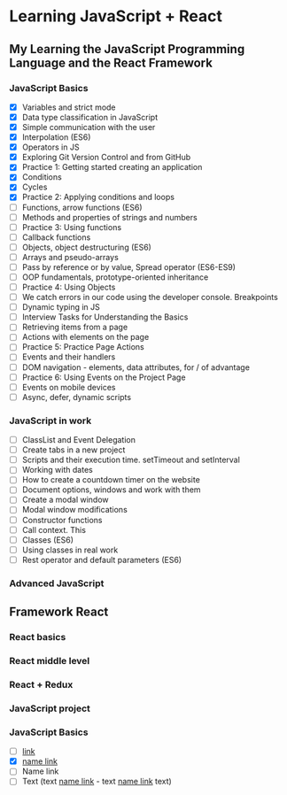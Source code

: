 # Learning JavaScript + React 
## My Learning the JavaScript Programming Language and the React Framework

### JavaScript Basics
- [X] Variables and strict mode
- [X] Data type classification in JavaScript
- [X] Simple communication with the user
- [X] Interpolation (ES6)
- [X] Operators in JS
- [X] Exploring Git Version Control and from GitHub
- [X] Practice 1: Getting started creating an application
- [X] Conditions
- [X] Cycles
- [X] Practice 2: Applying conditions and loops
- [ ] Functions, arrow functions (ES6)
- [ ] Methods and properties of strings and numbers
- [ ] Practice 3: Using functions
- [ ] Callback functions
- [ ] Objects, object destructuring (ES6)
- [ ] Arrays and pseudo-arrays
- [ ] Pass by reference or by value, Spread operator (ES6-ES9)
- [ ] OOP fundamentals, prototype-oriented inheritance
- [ ] Practice 4: Using Objects
- [ ] We catch errors in our code using the developer console. Breakpoints
- [ ] Dynamic typing in JS
- [ ] Interview Tasks for Understanding the Basics
- [ ] Retrieving items from a page
- [ ] Actions with elements on the page
- [ ] Practice 5: Practice Page Actions
- [ ] Events and their handlers
- [ ] DOM navigation - elements, data attributes, for / of advantage
- [ ] Practice 6: Using Events on the Project Page
- [ ] Events on mobile devices
- [ ] Async, defer, dynamic scripts

### JavaScript in work
- [ ] ClassList and Event Delegation
- [ ] Create tabs in a new project
- [ ] Scripts and their execution time. setTimeout and setInterval
- [ ] Working with dates
- [ ] How to create a countdown timer on the website
- [ ] Document options, windows and work with them
- [ ] Create a modal window
- [ ] Modal window modifications
- [ ] Constructor functions
- [ ] Call context. This
- [ ] Classes (ES6)
- [ ] Using classes in real work
- [ ] Rest operator and default parameters (ES6)

### Advanced JavaScript

## Framework React
### React basics

### React middle level

### React + Redux

### JavaScript project

### JavaScript Basics
- [ ] [link](https://google.com)
- [X] [name link](https://google.com)
- [ ] Name link
- [ ] Text (text [name link](https://google.com) - text [name link](https://google.com) text)
